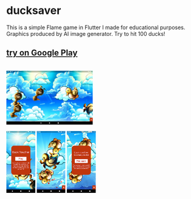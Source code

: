 # ducksaver

This is a simple Flame game in Flutter I made for educational purposes. Graphics produced by AI image generator. Try to hit 100 ducks!

## [try on Google Play](https://play.google.com/store/apps/details?id=com.groznee.ducksaver)

<br>

<img src="docs/screen_4.webp" alt="Screenshot 4" width="45%" />

<img src="docs/screen_1.webp" alt="Screenshot 1" width="15%" /> <img src="docs/screen_2.webp" alt="Screenshot 2" width="15%" /> <img src="docs/screen_3.webp" alt="Screenshot 3" width="15%" />



